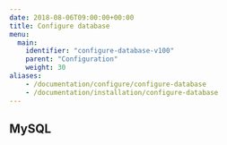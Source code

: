 ```yaml
---
date: 2018-08-06T09:00:00+00:00
title: Configure database
menu:
  main:
    identifier: "configure-database-v100"
    parent: "Configuration"
    weight: 30
aliases:
    - /documentation/configure/configure-database
    - /documentation/installation/configure-database
---
```


## MySQL